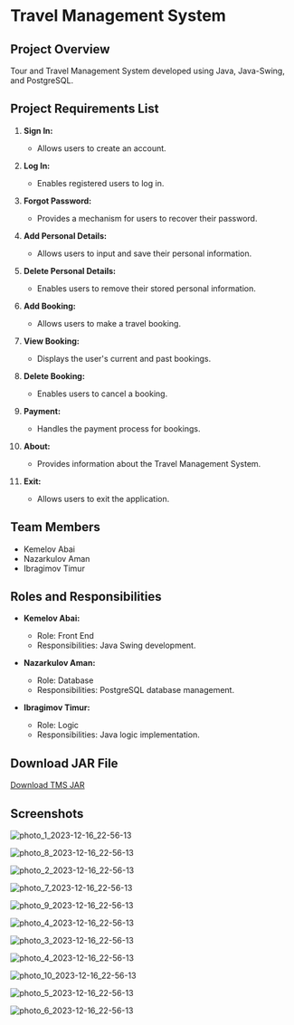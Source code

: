 # Travel Management System

## Project Overview
Tour and Travel Management System developed using Java, Java-Swing, and PostgreSQL.

## Project Requirements List
1. **Sign In:**
   - Allows users to create an account.

2. **Log In:**
   - Enables registered users to log in.

3. **Forgot Password:**
   - Provides a mechanism for users to recover their password.

4. **Add Personal Details:**
   - Allows users to input and save their personal information.

5. **Delete Personal Details:**
   - Enables users to remove their stored personal information.

6. **Add Booking:**
   - Allows users to make a travel booking.

7. **View Booking:**
   - Displays the user's current and past bookings.

8. **Delete Booking:**
   - Enables users to cancel a booking.

9. **Payment:**
   - Handles the payment process for bookings.

10. **About:**
    - Provides information about the Travel Management System.

11. **Exit:**
    - Allows users to exit the application.

## Team Members
- Kemelov Abai
- Nazarkulov Aman
- Ibragimov Timur

## Roles and Responsibilities
- **Kemelov Abai:**
  - Role: Front End
  - Responsibilities: Java Swing development.

- **Nazarkulov Aman:**
  - Role: Database
  - Responsibilities: PostgreSQL database management.

- **Ibragimov Timur:**
  - Role: Logic
  - Responsibilities: Java logic implementation.
 
## Download JAR File
[Download TMS JAR](C:/Users/TechLine/Desktop/travel-management-systme/out/artifacts/untitled2_jar/TMS)

## Screenshots
![photo_1_2023-12-16_22-56-13](https://github.com/ibrgmvtmr/travel-management-system/assets/122607659/a3d5e3d4-5d51-4a01-8317-b64cb3ea5aab)

![photo_8_2023-12-16_22-56-13](https://github.com/ibrgmvtmr/travel-management-system/assets/122607659/2dd9324e-7a01-4f3d-b2ea-5454b45187cb)

![photo_2_2023-12-16_22-56-13](https://github.com/ibrgmvtmr/travel-management-system/assets/122607659/03c778d7-c9f3-458e-8cfb-7c76ed0a1176)

![photo_7_2023-12-16_22-56-13](https://github.com/ibrgmvtmr/travel-management-system/assets/122607659/120fdaa3-60ea-48f6-b88a-e172abe5e815)

![photo_9_2023-12-16_22-56-13](https://github.com/ibrgmvtmr/travel-management-system/assets/122607659/65c30b26-6ff2-460e-9be1-abb71be9b801)

![photo_4_2023-12-16_22-56-13](https://github.com/ibrgmvtmr/travel-management-system/assets/122607659/3a463666-85df-4149-8555-6973bf97e09e)

![photo_3_2023-12-16_22-56-13](https://github.com/ibrgmvtmr/travel-management-system/assets/122607659/d6c1f362-63ac-42b7-b640-b11930ea48be)

![photo_4_2023-12-16_22-56-13](https://github.com/ibrgmvtmr/travel-management-system/assets/122607659/0ff45194-1ba3-4199-8d99-32159eb2e580)

![photo_10_2023-12-16_22-56-13](https://github.com/ibrgmvtmr/travel-management-system/assets/122607659/f6d2eb9e-cedd-4fd6-a916-4bd6344d9386)

![photo_5_2023-12-16_22-56-13](https://github.com/ibrgmvtmr/travel-management-system/assets/122607659/b1979cb9-354b-428d-a513-32fd5397c1a0)

![photo_6_2023-12-16_22-56-13](https://github.com/ibrgmvtmr/travel-management-system/assets/122607659/8f235918-3040-4d0c-a296-724b10ed887e)

